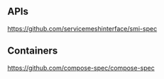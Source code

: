 ## APIs

https://github.com/servicemeshinterface/smi-spec

## Containers

https://github.com/compose-spec/compose-spec
